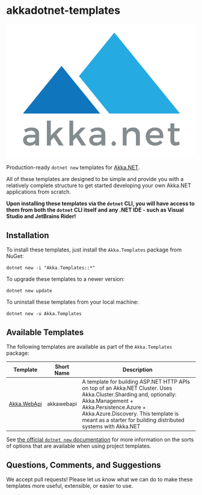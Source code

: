 # akkadotnet-templates

![Akka.NET logo](icon.png)

Production-ready `dotnet new` templates for [Akka.NET](https://getakka.net/).

All of these templates are designed to be simple and provide you with a relatively complete structure to get started developing your own Akka.NET applications from scratch.

**Upon installing these templates via the `dotnet` CLI, you will have access to them from both the `dotnet` CLI itself and any .NET IDE - such as Visual Studio and JetBrains Rider!**

## Installation

To install these templates, just install the `Akka.Templates` package from NuGet:

```shell
dotnet new -i "Akka.Templates::*"
```

To upgrade these templates to a newer version:

```shell
dotnet new update
```

To uninstall these templates from your local machine:


```shell
dotnet new -u Akka.Templates
```

## Available Templates

The following templates are available as part of the `Akka.Templates` package:

| Template    | Short Name | Description                                                                                                                                                                                                                                                              |
|-------------|------------|--------------------------------------------------------------------------------------------------------------------------------------------------------------------------------------------------------------------------------------------------------------------------|
| [Akka.WebApi](https://github.com/akkadotnet/akkadotnet-templates/blob/dev/docs/WebApiTemplate.md) | akkawebapi | A template for building ASP.NET HTTP APIs on top of an Akka.NET Cluster. Uses Akka.Cluster.Sharding and, optionally: Akka.Management + Akka.Persistence.Azure + Akka.Azure.Discovery. This template is meant as a starter for building distributed systems with Akka.NET |

See [the official `dotnet new` documentation](https://docs.microsoft.com/en-us/dotnet/core/tools/dotnet-new) for more information on the sorts of options that are available when using project templates.

## Questions, Comments, and Suggestions
We accept pull requests! Please let us know what we can do to make these templates more useful, extensible, or easier to use.